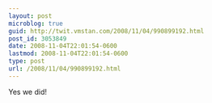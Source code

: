 ```yaml
---
layout: post
microblog: true
guid: http://twit.vmstan.com/2008/11/04/990899192.html
post_id: 3053849
date: 2008-11-04T22:01:54-0600
lastmod: 2008-11-04T22:01:54-0600
type: post
url: /2008/11/04/990899192.html
---
```

Yes we did!
